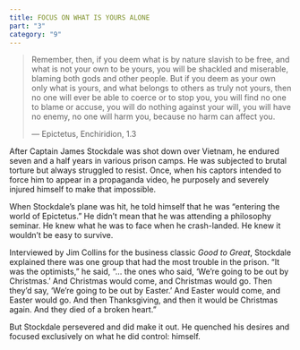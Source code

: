 ```yaml
---
title: FOCUS ON WHAT IS YOURS ALONE
part: "3"
category: "9"
---
```


> Remember, then, if you deem what is by nature slavish to be free, and what is not your own to be yours, you will be shackled and miserable, blaming both gods and other people. But if you deem as your own only what is yours, and what belongs to others as truly not yours, then no one will ever be able to coerce or to stop you, you will find no one to blame or accuse, you will do nothing against your will, you will have no enemy, no one will harm you, because no harm can affect you.
>
> — Epictetus, Enchiridion, 1.3

After Captain James Stockdale was shot down over Vietnam, he endured seven and a half years in various prison camps. He was subjected to brutal torture but always struggled to resist. Once, when his captors intended to force him to appear in a propaganda video, he purposely and severely injured himself to make that impossible.

When Stockdale’s plane was hit, he told himself that he was “entering the world of Epictetus.” He didn’t mean that he was attending a philosophy seminar. He knew what he was to face when he crash-landed. He knew it wouldn’t be easy to survive.

Interviewed by Jim Collins for the business classic _Good to Great_, Stockdale explained there was one group that had the most trouble in the prison. “It was the optimists,” he said, “... the ones who said, ‘We’re going to be out by Christmas.’ And Christmas would come, and Christmas would go. Then they’d say, ‘We’re going to be out by Easter.’ And Easter would come, and Easter would go. And then Thanksgiving, and then it would be Christmas again. And they died of a broken heart.”

But Stockdale persevered and did make it out. He quenched his desires and focused exclusively on what he did control: himself.
